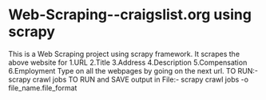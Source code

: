 # Web-Scraping--craigslist.org  using scrapy
This is a Web Scraping project using scrapy framework.
It scrapes the above website for 1.URL 2.Title 3.Address 4.Description 5.Compensation 6.Employment Type on all the webpages by going on the next url.
TO RUN:- scrapy crawl jobs
TO RUN and SAVE output in File:- scrapy crawl jobs -o file_name.file_format
